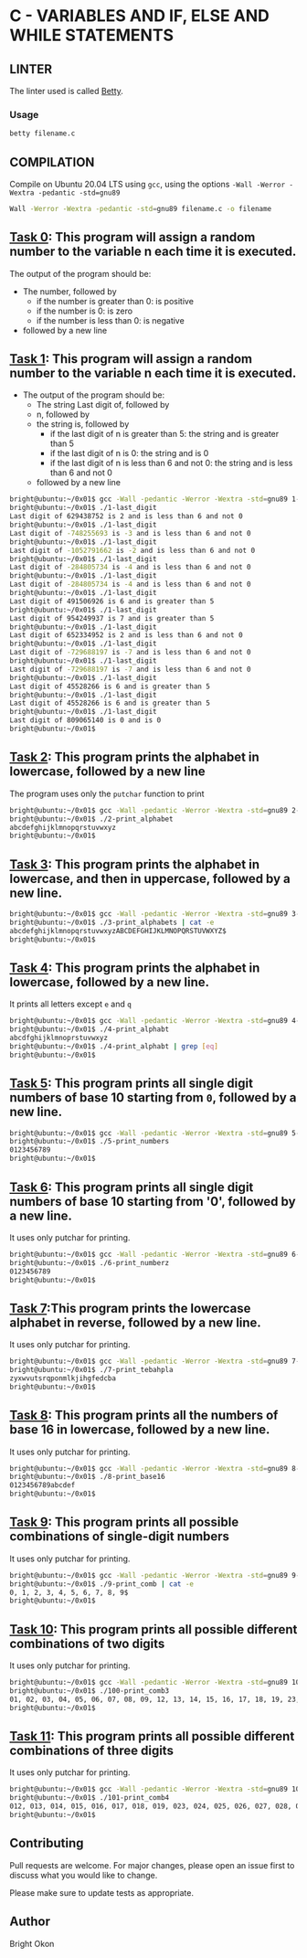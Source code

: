 # C - VARIABLES AND IF, ELSE AND WHILE STATEMENTS

## LINTER

The linter used is called [Betty](https://github.com/holbertonschool/Betty).

### Usage
```bash
betty filename.c
```


## COMPILATION
Compile on Ubuntu 20.04 LTS using ```gcc```, using the options ```-Wall -Werror -Wextra -pedantic -std=gnu89```
```bash
Wall -Werror -Wextra -pedantic -std=gnu89 filename.c -o filename
```

## [Task 0](https://github.com/Brightini/alx-low_level_programming/blob/master/0x01-variables_if_else_while/0-positive_or_negative.c): This program will assign a random number to the variable n each time it is executed.
The output of the program should be:
- The number, followed by
  - if the number is greater than 0: is positive
  - if the number is 0: is zero
  - if the number is less than 0: is negative
- followed by a new line

## [Task 1](https://github.com/Brightini/alx-low_level_programming/blob/master/0x01-variables_if_else_while/1-last_digit.c): This program will assign a random number to the variable n each time it is executed.
- The output of the program should be:
  - The string Last digit of, followed by
  - n, followed by
  - the string is, followed by
    - if the last digit of n is greater than 5: the string and is greater than 5
    - if the last digit of n is 0: the string and is 0
    - if the last digit of n is less than 6 and not 0: the string and is less than 6 and not 0
  - followed by a new line
```bash
bright@ubuntu:~/0x01$ gcc -Wall -pedantic -Werror -Wextra -std=gnu89 1-last_digit.c -o 1-last_digit
bright@ubuntu:~/0x01$ ./1-last_digit 
Last digit of 629438752 is 2 and is less than 6 and not 0
bright@ubuntu:~/0x01$ ./1-last_digit 
Last digit of -748255693 is -3 and is less than 6 and not 0
bright@ubuntu:~/0x01$ ./1-last_digit 
Last digit of -1052791662 is -2 and is less than 6 and not 0
bright@ubuntu:~/0x01$ ./1-last_digit 
Last digit of -284805734 is -4 and is less than 6 and not 0
bright@ubuntu:~/0x01$ ./1-last_digit 
Last digit of -284805734 is -4 and is less than 6 and not 0
bright@ubuntu:~/0x01$ ./1-last_digit 
Last digit of 491506926 is 6 and is greater than 5
bright@ubuntu:~/0x01$ ./1-last_digit 
Last digit of 954249937 is 7 and is greater than 5
bright@ubuntu:~/0x01$ ./1-last_digit 
Last digit of 652334952 is 2 and is less than 6 and not 0
bright@ubuntu:~/0x01$ ./1-last_digit 
Last digit of -729688197 is -7 and is less than 6 and not 0
bright@ubuntu:~/0x01$ ./1-last_digit 
Last digit of -729688197 is -7 and is less than 6 and not 0
bright@ubuntu:~/0x01$ ./1-last_digit 
Last digit of 45528266 is 6 and is greater than 5
bright@ubuntu:~/0x01$ ./1-last_digit 
Last digit of 45528266 is 6 and is greater than 5
bright@ubuntu:~/0x01$ ./1-last_digit 
Last digit of 809065140 is 0 and is 0
bright@ubuntu:~/0x01$
```

## [Task 2](https://github.com/Brightini/alx-low_level_programming/blob/master/0x01-variables_if_else_while/2-print_alphabet.c): This program prints the alphabet in lowercase, followed by a new line
The program uses only the `putchar` function to print
```bash
bright@ubuntu:~/0x01$ gcc -Wall -pedantic -Werror -Wextra -std=gnu89 2-print_alphabet.c -o 2-print_alphabet
bright@ubuntu:~/0x01$ ./2-print_alphabet 
abcdefghijklmnopqrstuvwxyz
bright@ubuntu:~/0x01$
```

## [Task 3](https://github.com/Brightini/alx-low_level_programming/blob/master/0x01-variables_if_else_while/3-print_alphabets.c): This program prints the alphabet in lowercase, and then in uppercase, followed by a new line.
```bash
bright@ubuntu:~/0x01$ gcc -Wall -pedantic -Werror -Wextra -std=gnu89 3-print_alphabets.c -o 3-print_alphabets
bright@ubuntu:~/0x01$ ./3-print_alphabets | cat -e
abcdefghijklmnopqrstuvwxyzABCDEFGHIJKLMNOPQRSTUVWXYZ$
bright@ubuntu:~/0x01$
```

## [Task 4](https://github.com/Brightini/alx-low_level_programming/blob/master/0x01-variables_if_else_while/4-print_alphabt.c): This program prints the alphabet in lowercase, followed by a new line.
It prints all letters except `e` and `q`
```bash
bright@ubuntu:~/0x01$ gcc -Wall -pedantic -Werror -Wextra -std=gnu89 4-print_alphabt.c -o 4-print_alphabt
bright@ubuntu:~/0x01$ ./4-print_alphabt 
abcdfghijklmnoprstuvwxyz
bright@ubuntu:~/0x01$ ./4-print_alphabt | grep [eq]
bright@ubuntu:~/0x01$
```

## [Task 5](https://github.com/Brightini/alx-low_level_programming/blob/master/0x01-variables_if_else_while/5-print_numbers.c): This program prints all single digit numbers of base 10 starting from `0`, followed by a new line.
```bash
bright@ubuntu:~/0x01$ gcc -Wall -pedantic -Werror -Wextra -std=gnu89 5-print_numbers.c -o 5-print_numbers
bright@ubuntu:~/0x01$ ./5-print_numbers 
0123456789
bright@ubuntu:~/0x01$
```

## [Task 6](https://github.com/Brightini/alx-low_level_programming/blob/master/0x01-variables_if_else_while/6-print_numberz.c): This program prints all single digit numbers of base 10 starting from '0', followed by a new line.
It uses only putchar for printing.
```bash
bright@ubuntu:~/0x01$ gcc -Wall -pedantic -Werror -Wextra -std=gnu89 6-print_numberz.c -o 6-print_numberz
bright@ubuntu:~/0x01$ ./6-print_numberz 
0123456789
bright@ubuntu:~/0x01$
```

## [Task 7](https://github.com/Brightini/alx-low_level_programming/blob/master/0x01-variables_if_else_while/7-print_tebahpla.c):This program prints the lowercase alphabet in reverse, followed by a new line.
It uses only putchar for printing.
```bash
bright@ubuntu:~/0x01$ gcc -Wall -pedantic -Werror -Wextra -std=gnu89 7-print_tebahpla.c -o 7-print_tebahpla
bright@ubuntu:~/0x01$ ./7-print_tebahpla
zyxwvutsrqponmlkjihgfedcba
bright@ubuntu:~/0x01$
```

## [Task 8](https://github.com/Brightini/alx-low_level_programming/blob/master/0x01-variables_if_else_while/8-print_base16.c): This program prints all the numbers of base 16 in lowercase, followed by a new line.
It uses only putchar for printing.
```bash
bright@ubuntu:~/0x01$ gcc -Wall -pedantic -Werror -Wextra -std=gnu89 8-print_base16.c -o 8-print_base16
bright@ubuntu:~/0x01$ ./8-print_base16
0123456789abcdef
bright@ubuntu:~/0x01$
```

## [Task 9](https://github.com/Brightini/alx-low_level_programming/blob/master/0x01-variables_if_else_while/9-print_comb.c): This program prints all possible combinations of single-digit numbers
It uses only putchar for printing.
```bash
bright@ubuntu:~/0x01$ gcc -Wall -pedantic -Werror -Wextra -std=gnu89 9-print_comb.c -o 9-print_comb
bright@ubuntu:~/0x01$ ./9-print_comb | cat -e
0, 1, 2, 3, 4, 5, 6, 7, 8, 9$
bright@ubuntu:~/0x01$
```

## [Task 10](https://github.com/Brightini/alx-low_level_programming/blob/master/0x01-variables_if_else_while/100-print_comb3.c): This program prints all possible different combinations of two digits
It uses only putchar for printing.
```bash
bright@ubuntu:~/0x01$ gcc -Wall -pedantic -Werror -Wextra -std=gnu89 100-print_comb3.c -o 100-print_comb3
bright@ubuntu:~/0x01$ ./100-print_comb3
01, 02, 03, 04, 05, 06, 07, 08, 09, 12, 13, 14, 15, 16, 17, 18, 19, 23, 24, 25, 26, 27, 28, 29, 34, 35, 36, 37, 38, 39, 45, 46, 47, 48, 49, 56, 57, 58, 59, 67, 68, 69, 78, 79, 89
bright@ubuntu:~/0x01$
```

## [Task 11](): This program prints all possible different combinations of three digits
It uses only putchar for printing.
```bash
bright@ubuntu:~/0x01$ gcc -Wall -pedantic -Werror -Wextra -std=gnu89 101-print_comb4.c -o 101-print_comb4
bright@ubuntu:~/0x01$ ./101-print_comb4
012, 013, 014, 015, 016, 017, 018, 019, 023, 024, 025, 026, 027, 028, 029, 034, 035, 036, 037, 038, 039, 045, 046, 047, 048, 049, 056, 057, 058, 059, 067, 068, 069, 078, 079, 089, 123, 124, 125, 126, 127, 128, 129, 134, 135, 136, 137, 138, 139, 145, 146, 147, 148, 149, 156, 157, 158, 159, 167, 168, 169, 178, 179, 189, 234, 235, 236, 237, 238, 239, 245, 246, 247, 248, 249, 256, 257, 258, 259, 267, 268, 269, 278, 279, 289, 345, 346, 347, 348, 349, 356, 357, 358, 359, 367, 368, 369, 378, 379, 389, 456, 457, 458, 459, 467, 468, 469, 478, 479, 489, 567, 568, 569, 578, 579, 589, 678, 679, 689, 789
bright@ubuntu:~/0x01$
```

## Contributing

Pull requests are welcome. For major changes, please open an issue first
to discuss what you would like to change.

Please make sure to update tests as appropriate.

## Author

Bright Okon
